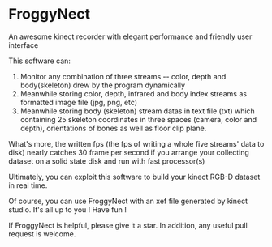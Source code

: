 # FroggyNect
An awesome kinect recorder with elegant performance and friendly user interface

This software can:

1. Monitor any combination of three streams -- color, depth and body(skeleton) drew by the program dynamically
2. Meanwhile storing color, depth, infrared and body index streams as formatted image file (jpg, png, etc)
3. Meanwhile storing body (skeleton) stream datas in text file (txt) which containing 25 skeleton coordinates in three
   spaces (camera, color and depth), orientations of bones as well as floor clip plane.

What's more, the written fps (the fps of writing a whole five streams' data to disk) nearly catches 30 frame per second if you 
arrange your collecting dataset on a solid state disk and run with fast processor(s)

Ultimately, you can exploit this software to build your kinect RGB-D dataset in real time.

Of course, you can use FroggyNect with an xef file generated by kinect studio. It's all up to you ! Have fun !
 

If FroggyNect is helpful, please give it a star. In addition, any useful pull request is welcome.